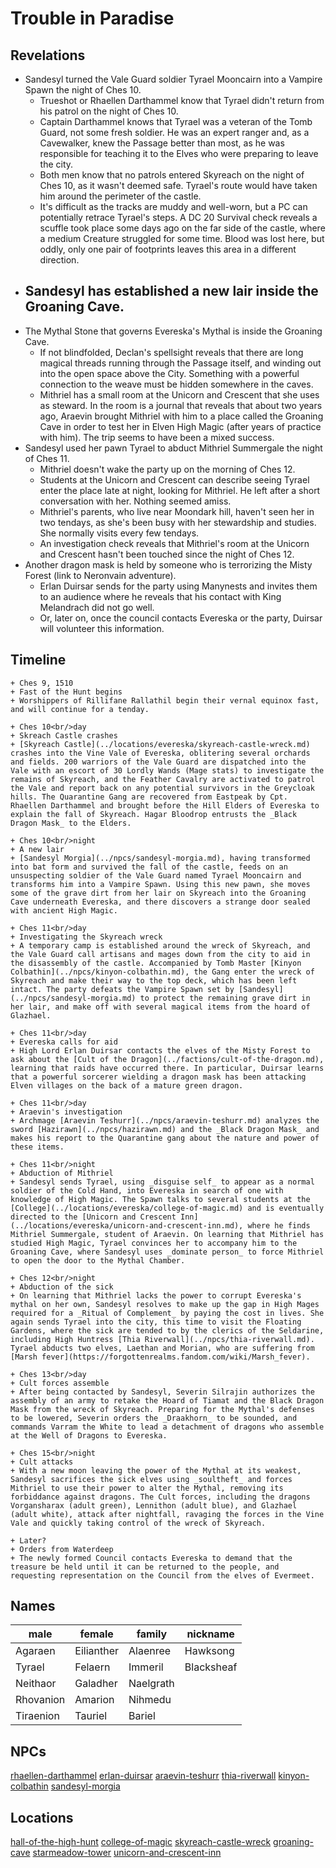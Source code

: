 # Trouble in Paradise
## Revelations
- Sandesyl turned the Vale Guard soldier Tyrael Mooncairn into a Vampire Spawn the night of Ches 10.
	- Trueshot or Rhaellen Darthammel know that Tyrael didn't return from his patrol on the night of Ches 10.
	- Captain Darthammel knows that Tyrael was a veteran of the Tomb Guard, not some fresh soldier. He was an expert ranger and, as a Cavewalker, knew the Passage better than most, as he was responsible for teaching it to the Elves who were preparing to leave the city.
	- Both men know that no patrols entered Skyreach on the night of Ches 10, as it wasn't deemed safe. Tyrael's route would have taken him around the perimeter of the castle.
	- It's difficult as the tracks are muddy and well-worn, but a PC can potentially retrace Tyrael's steps. A DC 20 Survival check reveals a scuffle took place some days ago on the far side of the castle, where a medium Creature struggled for some time. Blood was lost here, but oddly, only one pair of footprints leaves this area in a different direction.
- Sandesyl has established a new lair inside the Groaning Cave.
	- 
- The Mythal Stone that governs Evereska's Mythal is inside the Groaning Cave.
	- If not blindfolded, Declan's spellsight reveals that there are long magical threads running through the Passage itself, and winding out into the open space above the City. Something with a powerful connection to the weave must be hidden somewhere in the caves.
	- Mithriel has a small room at the Unicorn and Crescent that she uses as steward. In the room is a journal that reveals that about two years ago, Araevin brought Mithriel with him to a place called the Groaning Cave in order to test her in Elven High Magic (after years of practice with him). The trip seems to have been a mixed success.
- Sandesyl used her pawn Tyrael to abduct Mithriel Summergale the night of Ches 11.
	- Mithriel doesn't wake the party up on the morning of Ches 12.
	- Students at the Unicorn and Crescent can describe seeing Tyrael enter the place late at night, looking for Mithriel. He left after a short conversation with her. Nothing seemed amiss.
	- Mithriel's parents, who live near Moondark hill, haven't seen her in two tendays, as she's been busy with her stewardship and studies. She normally visits every few tendays.
	- An investigation check reveals that Mithriel's room at the Unicorn and Crescent hasn't been touched since the night of Ches 12.
- Another dragon mask is held by someone who is terrorizing the Misty Forest (link to Neronvain adventure).
	- Erlan Duirsar sends for the party using Manynests and invites them to an audience where he reveals that his contact with King Melandrach did not go well.
	- Or, later on, once the council contacts Evereska or the party, Duirsar will volunteer this information.

## Timeline
```timeline
+ Ches 9, 1510
+ Fast of the Hunt begins
+ Worshippers of Rillifane Rallathil begin their vernal equinox fast, and will continue for a tenday.

+ Ches 10<br/>day
+ Skreach Castle crashes
+ [Skyreach Castle](../locations/evereska/skyreach-castle-wreck.md) crashes into the Vine Vale of Evereska, oblitering several orchards and fields. 200 warriors of the Vale Guard are dispatched into the Vale with an escort of 30 Lordly Wands (Mage stats) to investigate the remains of Skyreach, and the Feather Cavalry are activated to patrol the Vale and report back on any potential survivors in the Greycloak hills. The Quarantine Gang are recovered from Eastpeak by Cpt. Rhaellen Darthammel and brought before the Hill Elders of Evereska to explain the fall of Skyreach. Hagar Bloodrop entrusts the _Black Dragon Mask_ to the Elders.

+ Ches 10<br/>night
+ A new lair
+ [Sandesyl Morgia](../npcs/sandesyl-morgia.md), having transformed into bat form and survived the fall of the castle, feeds on an unsuspecting soldier of the Vale Guard named Tyrael Mooncairn and transforms him into a Vampire Spawn. Using this new pawn, she moves some of the grave dirt from her lair on Skyreach into the Groaning Cave underneath Evereska, and there discovers a strange door sealed with ancient High Magic.

+ Ches 11<br/>day
+ Investigating the Skyreach wreck
+ A temporary camp is established around the wreck of Skyreach, and the Vale Guard call artisans and mages down from the city to aid in the disassembly of the castle. Accompanied by Tomb Master [Kinyon Colbathin](../npcs/kinyon-colbathin.md), the Gang enter the wreck of Skyreach and make their way to the top deck, which has been left intact. The party defeats the Vampire Spawn set by [Sandesyl](../npcs/sandesyl-morgia.md) to protect the remaining grave dirt in her lair, and make off with several magical items from the hoard of Glazhael.

+ Ches 11<br/>day
+ Evereska calls for aid
+ High Lord Erlan Duirsar contacts the elves of the Misty Forest to ask about the [Cult of the Dragon](../factions/cult-of-the-dragon.md), learning that raids have occurred there. In particular, Duirsar learns that a powerful sorcerer wielding a dragon mask has been attacking Elven villages on the back of a mature green dragon.

+ Ches 11<br/>day
+ Araevin's investigation
+ Archmage [Araevin Teshurr](../npcs/araevin-teshurr.md) analyzes the sword [Hazirawn](../npcs/hazirawn.md) and the _Black Dragon Mask_ and makes his report to the Quarantine gang about the nature and power of these items.

+ Ches 11<br/>night
+ Abduction of Mithriel
+ Sandesyl sends Tyrael, using _disguise self_ to appear as a normal soldier of the Cold Hand, into Evereska in search of one with knowledge of High Magic. The Spawn talks to several students at the [College](../locations/evereska/college-of-magic.md) and is eventually directed to the [Unicorn and Crescent Inn](../locations/evereska/unicorn-and-crescent-inn.md), where he finds Mithriel Summergale, student of Araevin. On learning that Mithriel has studied High Magic, Tyrael convinces her to accompany him to the Groaning Cave, where Sandesyl uses _dominate person_ to force Mithriel to open the door to the Mythal Chamber.

+ Ches 12<br/>night
+ Abduction of the sick
+ On learning that Mithriel lacks the power to corrupt Evereska's mythal on her own, Sandesyl resolves to make up the gap in High Mages required for a _Ritual of Complement_ by paying the cost in lives. She again sends Tyrael into the city, this time to visit the Floating Gardens, where the sick are tended to by the clerics of the Seldarine, including High Huntress [Thia Riverwall](../npcs/thia-riverwall.md). Tyrael abducts two elves, Laethan and Morian, who are suffering from [Marsh fever](https://forgottenrealms.fandom.com/wiki/Marsh_fever).

+ Ches 13<br/>day
+ Cult forces assemble
+ After being contacted by Sandesyl, Severin Silrajin authorizes the assembly of an army to retake the Hoard of Tiamat and the Black Dragon Mask from the wreck of Skyreach. Preparing for the Mythal's defenses to be lowered, Severin orders the _Draakhorn_ to be sounded, and commands Varram the White to lead a detachment of dragons who assemble at the Well of Dragons to Evereska.

+ Ches 15<br/>night
+ Cult attacks
+ With a new moon leaving the power of the Mythal at its weakest, Sandesyl sacrifices the sick elves using _soultheft_ and forces Mithriel to use their power to alter the Mythal, removing its forbiddance against dragons. The Cult forces, including the dragons Vorgansharax (adult green), Lennithon (adult blue), and Glazhael (adult white), attack after nightfall, ravaging the forces in the Vine Vale and quickly taking control of the wreck of Skyreach.

+ Later?
+ Orders from Waterdeep
+ The newly formed Council contacts Evereska to demand that the treasure be held until it can be returned to the people, and requesting representation on the Council from the elves of Evermeet.

```

## Names

| male | female | family | nickname |
| --- | --- | --- | --- |
| Agaraen | Eilianther | Alaenree | Hawksong |
| Tyrael | Felaern | Immeril | Blacksheaf |
| Neithaor | Galadher | Naelgrath |  |
| Rhovanion | Amarion | Nihmedu |  |
| Tiraenion | Tauriel | Bariel |  |

## NPCs
[rhaellen-darthammel](../npcs/rhaellen-darthammel.md) 
[erlan-duirsar](../npcs/erlan-duirsar.md) 
[araevin-teshurr](../npcs/araevin-teshurr.md) 
[thia-riverwall](../npcs/thia-riverwall.md) 
[kinyon-colbathin](../npcs/kinyon-colbathin.md) 
[sandesyl-morgia](../npcs/sandesyl-morgia.md) 

## Locations
[hall-of-the-high-hunt](../locations/evereska/hall-of-the-high-hunt.md)
[college-of-magic](../locations/evereska/college-of-magic.md)
[skyreach-castle-wreck](../locations/evereska/skyreach-castle-wreck.md)
[groaning-cave](../locations/evereska/groaning-cave.md)
[starmeadow-tower](../locations/evereska/starmeadow-tower.md)
[unicorn-and-crescent-inn](../locations/evereska/unicorn-and-crescent-inn.md)